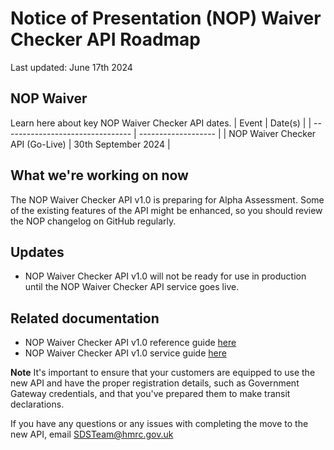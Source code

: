 # Notice of Presentation (NOP) Waiver Checker API Roadmap
Last updated: June 17th 2024

## NOP Waiver

Learn here about key NOP Waiver Checker API dates.
| Event                            | Date(s)             |
| -------------------------------- | ------------------- |
| NOP Waiver Checker API (Go-Live) | 30th September 2024 |

## What we're working on now
The NOP Waiver Checker API v1.0 is preparing for Alpha Assessment. Some of the existing features of the API might be enhanced, so you should review the NOP changelog on GitHub regularly.

## Updates
- NOP Waiver Checker API v1.0 will not be ready for use in production until the NOP Waiver Checker API service goes live.

## Related documentation
- NOP Waiver Checker API v1.0 reference guide [here](api-documentation/docs/api/service/uknw-auth-checker-api/1.0 )
- NOP Waiver Checker API v1.0 service guide [here]()

**Note** It's important to ensure that your customers are equipped to use the new API and have the proper registration details, such as Government Gateway credentials, and that you've prepared them to make transit declarations.

If you have any questions or any issues with completing the move to the new API, email [SDSTeam@hmrc.gov.uk](mailto:SDSTeam@hmrc.gov.uk)
